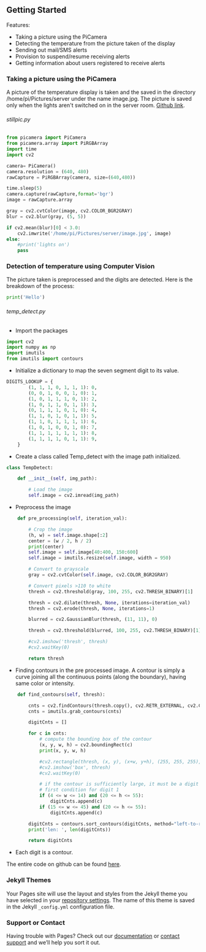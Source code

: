 ## Getting Started

Features:

* Taking a picture using the PiCamera
* Detecting the temperature from the picture taken of the display
* Sending out mail/SMS alerts
* Provision to suspend/resume receiving alerts
* Getting information about users registered to receive alerts


### Taking a picture using the PiCamera

A picture of the temperature display is taken and the saved in the directory /home/pi/Pictures/server under the name image.jpg.
The picture is saved only when the lights aren't switched on in the server room.
[Github link](https://github.com/shwetha1607/Server-temp/blob/Version-1.1/stillpic.py).

###### stillpic.py

```python
from picamera import PiCamera
from picamera.array import PiRGBArray
import time
import cv2

camera= PiCamera()
camera.resolution = (640, 480)
rawCapture = PiRGBArray(camera, size=(640,480))

time.sleep(5)
camera.capture(rawCapture,format='bgr')
image = rawCapture.array

gray = cv2.cvtColor(image, cv2.COLOR_BGR2GRAY)
blur = cv2.blur(gray, (5, 5))

if cv2.mean(blur)[0] < 3.0:
	cv2.imwrite('/home/pi/Pictures/server/image.jpg', image)
else:
	#print('lights on')
	pass
```

### Detection of temperature using Computer Vision

The picture taken is preprocessed and the digits are detected. Here is the breakdown of the process:
```python
print('Hello')
```
###### temp_detect.py

 * Import the packages
 ```python
import cv2
import numpy as np
import imutils
from imutils import contours 
```
* Initialize a dictionary to map the seven segment digit to its value.
```python
DIGITS_LOOKUP = {
        (1, 1, 1, 0, 1, 1, 1): 0,
        (0, 0, 1, 0, 0, 1, 0): 1,
        (1, 0, 1, 1, 1, 0, 1): 2,
        (1, 0, 1, 1, 0, 1, 1): 3,
        (0, 1, 1, 1, 0, 1, 0): 4,
        (1, 1, 0, 1, 0, 1, 1): 5,
        (1, 1, 0, 1, 1, 1, 1): 6,
        (1, 0, 1, 0, 0, 1, 0): 7,
        (1, 1, 1, 1, 1, 1, 1): 8,
        (1, 1, 1, 1, 0, 1, 1): 9,
    }
```
* Create a class called Temp_detect with the image path initialized.
```python
class TempDetect:

    def __init__(self, img_path):

        # Load the image
        self.image = cv2.imread(img_path)
```
* Preprocess the image
```python
    def pre_processing(self, iteration_val):

        # Crop the image
        (h, w) = self.image.shape[:2]
        center = (w / 2, h / 2)
        print(center)
        self.image = self.image[40:400, 150:600]
        self.image = imutils.resize(self.image, width = 950)

        # Convert to grayscale
        gray = cv2.cvtColor(self.image, cv2.COLOR_BGR2GRAY)

        # Convert pixels >110 to white
        thresh = cv2.threshold(gray, 100, 255, cv2.THRESH_BINARY)[1]

        thresh = cv2.dilate(thresh, None, iterations=iteration_val)
        thresh = cv2.erode(thresh, None, iterations=1)

        blurred = cv2.GaussianBlur(thresh, (11, 11), 0)

        thresh = cv2.threshold(blurred, 100, 255, cv2.THRESH_BINARY)[1]

        #cv2.imshow('thresh', thresh)
        #cv2.waitKey(0)

        return thresh
```

* Finding contours in the pre processed image. A contour is simply a curve joining all the continuous points (along the boundary), having same color or intensity.
```python
    def find_contours(self, thresh):

        cnts = cv2.findContours(thresh.copy(), cv2.RETR_EXTERNAL, cv2.CHAIN_APPROX_SIMPLE)
        cnts = imutils.grab_contours(cnts)

        digitCnts = []

        for c in cnts:
            # compute the bounding box of the contour
            (x, y, w, h) = cv2.boundingRect(c)
            print(x, y, w, h)

            #cv2.rectangle(thresh, (x, y), (x+w, y+h), (255, 255, 255), 1)
            #cv2.imshow('box', thresh)
            #cv2.waitKey(0)

            # if the contour is sufficiently large, it must be a digit
            # first condition for digit 1
            if (4 <= w <= 14) and (20 <= h <= 55):
                digitCnts.append(c)
            if (15 <= w <= 45) and (20 <= h <= 55):
                digitCnts.append(c)

        digitCnts = contours.sort_contours(digitCnts, method="left-to-right")[0]
        print('len: ', len(digitCnts))

        return digitCnts

```

* Each digit is a contour. 

 



The entire code on github can be found [here](https://github.com/shwetha1607/Server-temp/blob/Version-1.1/temp_detect2%20(1).py).



### Jekyll Themes

Your Pages site will use the layout and styles from the Jekyll theme you have selected in your [repository settings](https://github.com/roomserver/Documentation/settings). The name of this theme is saved in the Jekyll `_config.yml` configuration file.

### Support or Contact

Having trouble with Pages? Check out our [documentation](https://help.github.com/categories/github-pages-basics/) or [contact support](https://github.com/contact) and we’ll help you sort it out.
